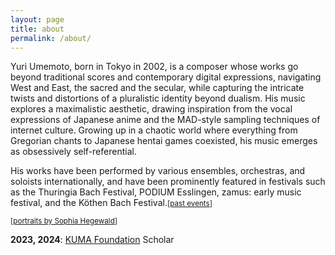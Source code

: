 ```yaml
---
layout: page
title: about
permalink: /about/
---
```


Yuri Umemoto, born in Tokyo in 2002, is a composer whose works go beyond traditional scores and contemporary digital expressions, navigating West and East, the sacred and the secular, while capturing the intricate twists and distortions of a pluralistic identity beyond dualism. His music explores a maximalistic aesthetic, drawing inspiration from the vocal expressions of Japanese anime and the MAD-style sampling techniques of internet culture.  Growing up in a chaotic world where everything from Gregorian chants to Japanese hentai games coexisted, his music emerges as obsessively self-referential.

His works have been performed by various ensembles, orchestras, and soloists internationally, and have been prominently featured in festivals such as the Thuringia Bach Festival, PODIUM Esslingen, zamus: early music festival, and the Köthen Bach Festival.<small>[[past events](#events)]</small>  

<small>[[portraits by Sophia Hegewald](https://sophia-hegewald.de/yuri-umemoto-komponist)]</small>  

**2023, 2024**: [KUMA Foundation](https://kuma-foundation.org/student/yuri-umemoto/) Scholar
